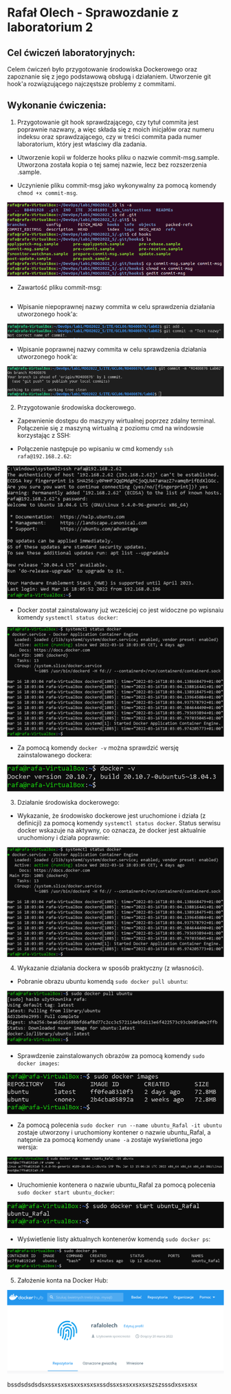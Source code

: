 # Rafał Olech - Sprawozdanie z laboratorium 2

## Cel ćwiczeń laboratoryjnych:

Celem ćwiczeń było przygotowanie środowiska Dockerowego oraz zapoznanie się z jego podstawową obsługą i działaniem. Utworzenie git hook'a rozwiązującego najczęstsze problemy z commitami. 

## Wykonanie ćwiczenia:

1. Przygotowanie git hook sprawdzającego, czy tytuł commita jest poprawnie nazwany, a więc składa się z moich inicjałów oraz numeru indeksu oraz sprawdzającego, czy w treści commita pada numer laboratorium, który jest właściwy dla zadania.


 * Utworzenie kopii w folderze hooks pliku o nazwie commit-msg.sample. Utworzona została kopia o tej samej nazwie, lecz bez rozszerzenia .sample.


 * Uczynienie pliku commit-msg jako wykonywalny za pomocą komendy `chmod +x commit-msg`.    

![img](lab2_1.png)


 * Zawartość pliku commit-msg:


```bash

```

 * Wpisanie niepoprawnej nazwy commita w celu sprawdzenia działania utworzonego hook'a:

 ![img](lab2_6.png)


 * Wpisanie poprawnej nazwy commita w celu sprawdzenia działania utworzonego hook'a:

 ![img](lab2_7.png)




2. Przygotowanie środowiska dockerowego.


 * Zapewnienie dostępu do maszyny wirtualnej poprzez zdalny terminal. Połączenie się z maszyną wirtualną z poziomu cmd na windowsie korzystając z SSH:


 * Połączenie następuje po wpisaniu w cmd komendy `ssh rafa@192.168.2.62`:

 ![img](lab2_ssh.PNG)


 * Docker został zainstalowany już wcześciej co jest widoczne po wpisnaiu komendy `systemctl status docker`:

 ![img](lab2_docker.PNG)


 * Za pomocą komendy `docker -v` można sprawdzić wersję zainstalowanego dockera:

 ![img](lab2_deocker_v.PNG)



3. Działanie środowiska dockerowego:

 * Wykazanie, że środowisko dockerowe jest uruchomione i działa (z definicji) za pomocą komendy `systemctl status docker`. Status serwisu docker wskazuje na aktywny, co oznacza, że docker jest aktualnie uruchomiony i działa poprawnie:

 ![img](lab2_docker.PNG)



4. Wykazanie działania dockera w sposób praktyczny (z własności).

 * Pobranie obrazu ubuntu komendą `sudo docker pull ubuntu`:

 ![img](lab2_obraz_ubuntu.PNG)


 * Sprawdzenie zainstalowanych obrazów za pomocą komendy `sudo docker images`:

 ![img](lab2_obrazy.PNG)


 * Za pomocą polecenia `sudo docker run --name ubuntu_Rafal -it ubuntu` zostaje utworzony i uruchomiony kontener o nazwie ubuntu_Rafal, a natępnie za pomocą komendy `uname -a` zostaje wyświetlona jego wersja:

 ![img](ubuntu_uruchomienie.PNG)


 * Uruchomienie kontenera o nazwie ubuntu_Rafal za pomocą polecenia `sudo docker start ubuntu_docker`:

 ![img](docker_start.PNG)


 * Wyświetlenie listy aktualnych kontenerów komendą `sudo docker ps`:

 ![img](aktualne_kontenery.PNG)



 5. Założenie konta na Docker Hub:

 ![img](dockerHub.PNG)

 bssdsdsdsdsxssxsxsxsxxsxsxsxssdssxsxsxxsxsxszszsssdxsxsxsx



























